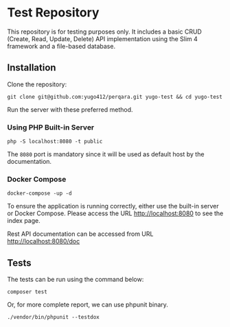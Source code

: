 # Test Repository

This repository is for testing purposes only. It includes a basic CRUD (Create, Read, Update, Delete) API implementation using the Slim 4 framework and a file-based database.

## Installation

Clone the repository:
```
git clone git@github.com:yugo412/perqara.git yugo-test && cd yugo-test
```

Run the server with these preferred method.

### Using PHP Built-in Server

```
php -S localhost:8080 -t public
```

The `8080` port is mandatory since it will be used as default host by the documentation.

### Docker Compose

```
docker-compose -up -d
```

To ensure the application is running correctly, either use the built-in server or Docker Compose. Please access the URL [http://localhost:8080](http://localhost:8080) to see the index page.

Rest API documentation can be accessed from URL [http://localhost:8080/doc](http://localhost:8080/doc)

## Tests

The tests can be run using the command below:

```
composer test
```

Or, for more complete report, we can use phpunit binary.

```
./vendor/bin/phpunit --testdox
```